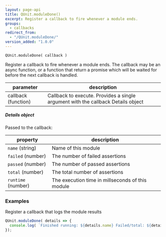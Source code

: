 ```yaml
---
layout: page-api
title: QUnit.moduleDone()
excerpt: Register a callback to fire whenever a module ends.
groups:
  - callbacks
redirect_from:
  - "/QUnit.moduleDone/"
version_added: "1.0.0"
---
```


`QUnit.moduleDone( callback )`

Register a callback to fire whenever a module ends. The callback may be an async function, or a function that return a promise which will be waited for before the next callback is handled.

| parameter | description |
|-----------|-------------|
| callback (function) | Callback to execute. Provides a single argument with the callback Details object |

##### Details object

Passed to the callback:

| property | description |
|-----------|-------------|
| `name` (string) | Name of this module |
| `failed` (number) | The number of failed assertions |
| `passed` (number) | The number of passed assertions |
| `total` (number) | The total number of assertions |
| `runtime` (number) | The execution time in millseconds of this module |

### Examples

Register a callback that logs the module results

```js
QUnit.moduleDone( details => {
  console.log( `Finished running: ${details.name} Failed/total: ${details.failed}/${total}` );
});
```
